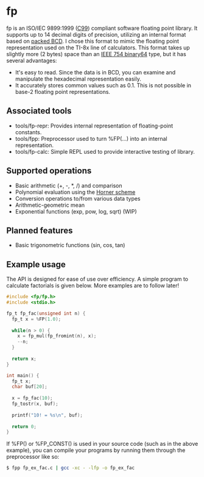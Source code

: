 fp
==

fp is an ISO/IEC 9899:1999 ([C99](http://en.wikipedia.org/wiki/C99)) compliant software floating point library. It supports up to 14 decimal digits of precision, utilizing an internal format based on [packed BCD](http://en.wikipedia.org/wiki/Binary-coded_decimal#Packed_BCD). I chose this format to mimic the floating point representation used on the TI-8x line of calculators. This format takes up slightly more (2 bytes) space than an [IEEE 754 binary64](http://en.wikipedia.org/wiki/Double-precision_floating-point_format#IEEE_754_double-precision_binary_floating-point_format:_binary64) type, but it has several advantages:
* It's easy to read. Since the data is in BCD, you can examine and manipulate the hexadecimal representation easily.
* It accurately stores common values such as 0.1. This is not possible in base-2 floating point representations.

Associated tools
----------------
* tools/fp-repr: Provides internal representation of floating-point constants.
* tools/fpp: Preprocessor used to turn %FP(...) into an internal representation.
* tools/fp-calc: Simple REPL used to provide interactive testing of library.

Supported operations
--------------------
* Basic arithmetic (+, -, *, /) and comparison
* Polynomial evaluation using the [Horner scheme](http://en.wikipedia.org/wiki/Horner_scheme)
* Conversion operations to/from various data types
* Arithmetic-geometric mean
* Exponential functions (exp, pow, log, sqrt) (WIP)

Planned features
----------------
* Basic trigonometric functions (sin, cos, tan)

Example usage
-------------
The API is designed for ease of use over efficiency. A simple program to calculate factorials is given below. More examples are to follow later!

```c
#include <fp/fp.h>
#include <stdio.h>

fp_t fp_fac(unsigned int n) {
  fp_t x = %FP(1.0);
  
  while(n > 0) {
    x = fp_mul(fp_fromint(n), x);
    --n;
  }
  
  return x;
}

int main() {
  fp_t x;
  char buf[20];
  
  x = fp_fac(10);
  fp_tostr(x, buf);
  
  printf("10! = %s\n", buf);
  
  return 0;
}
```

If %FP() or %FP_CONST() is used in your source code (such as in the above example), you can compile your programs by running them through the preprocessor like so:
```bash
$ fpp fp_ex_fac.c | gcc -xc - -lfp -o fp_ex_fac
```

